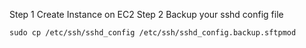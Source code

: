 Step 1 
Create Instance on EC2
Step 2
Backup your sshd config file

```
sudo cp /etc/ssh/sshd_config /etc/ssh/sshd_config.backup.sftpmod
```